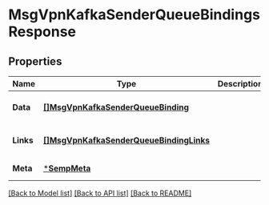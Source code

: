 # MsgVpnKafkaSenderQueueBindingsResponse

## Properties
Name | Type | Description | Notes
------------ | ------------- | ------------- | -------------
**Data** | [**[]MsgVpnKafkaSenderQueueBinding**](MsgVpnKafkaSenderQueueBinding.md) |  | [optional] [default to null]
**Links** | [**[]MsgVpnKafkaSenderQueueBindingLinks**](MsgVpnKafkaSenderQueueBindingLinks.md) |  | [optional] [default to null]
**Meta** | [***SempMeta**](SempMeta.md) |  | [default to null]

[[Back to Model list]](../README.md#documentation-for-models) [[Back to API list]](../README.md#documentation-for-api-endpoints) [[Back to README]](../README.md)

